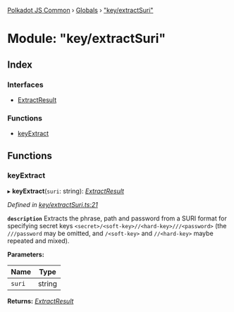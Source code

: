 [Polkadot JS Common](../README.md) › [Globals](../globals.md) › ["key/extractSuri"](_key_extractsuri_.md)

# Module: "key/extractSuri"

## Index

### Interfaces

* [ExtractResult](../interfaces/_key_extractsuri_.extractresult.md)

### Functions

* [keyExtract](_key_extractsuri_.md#keyextract)

## Functions

###  keyExtract

▸ **keyExtract**(`suri`: string): *[ExtractResult](../interfaces/_key_extractsuri_.extractresult.md)*

*Defined in [key/extractSuri.ts:21](https://github.com/polkadot-js/common/blob/5d0abef9/packages/util-crypto/src/key/extractSuri.ts#L21)*

**`description`** Extracts the phrase, path and password from a SURI format for specifying secret keys `<secret>/<soft-key>//<hard-key>///<password>` (the `///password` may be omitted, and `/<soft-key>` and `//<hard-key>` maybe repeated and mixed).

**Parameters:**

Name | Type |
------ | ------ |
`suri` | string |

**Returns:** *[ExtractResult](../interfaces/_key_extractsuri_.extractresult.md)*
